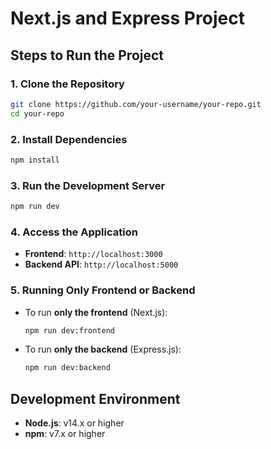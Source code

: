 
# Next.js and Express Project

## Steps to Run the Project

### 1. Clone the Repository

```bash
git clone https://github.com/your-username/your-repo.git
cd your-repo
```

### 2. Install Dependencies

```bash
npm install
```

### 3. Run the Development Server

```bash
npm run dev
```

### 4. Access the Application

- **Frontend**: `http://localhost:3000`
- **Backend API**: `http://localhost:5000`

### 5. Running Only Frontend or Backend

- To run **only the frontend** (Next.js):

  ```bash
  npm run dev:frontend
  ```

- To run **only the backend** (Express.js):

  ```bash
  npm run dev:backend
  ```

## Development Environment

- **Node.js**: v14.x or higher
- **npm**: v7.x or higher

